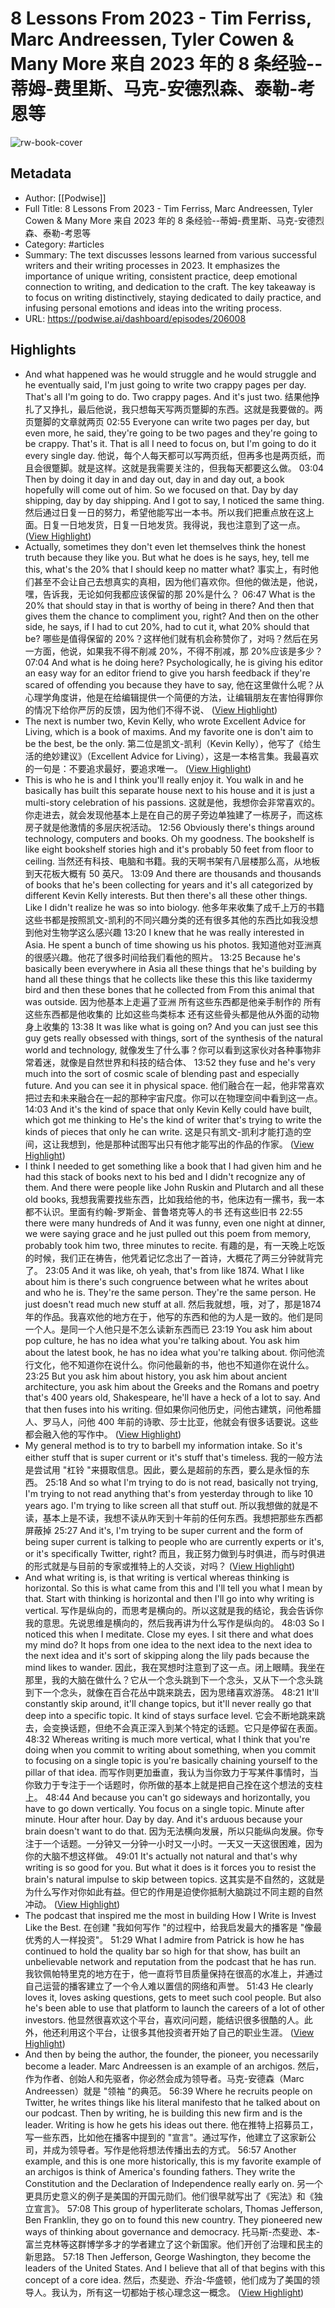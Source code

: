 # 8 Lessons From 2023 - Tim Ferriss, Marc Andreessen, Tyler Cowen & Many More 来自 2023 年的 8 条经验--蒂姆-费里斯、马克-安德烈森、泰勒-考恩等

![rw-book-cover](https://readwise-assets.s3.amazonaws.com/media/uploaded_book_covers/profile_101759/card_IYfP7LC)

## Metadata
- Author: [[Podwise]]
- Full Title: 8 Lessons From 2023 - Tim Ferriss, Marc Andreessen, Tyler Cowen & Many More 来自 2023 年的 8 条经验--蒂姆-费里斯、马克-安德烈森、泰勒-考恩等
- Category: #articles
- Summary: The text discusses lessons learned from various successful writers and their writing processes in 2023. It emphasizes the importance of unique writing, consistent practice, deep emotional connection to writing, and dedication to the craft. The key takeaway is to focus on writing distinctively, staying dedicated to daily practice, and infusing personal emotions and ideas into the writing process.
- URL: https://podwise.ai/dashboard/episodes/206008

## Highlights
- And what happened was he would struggle and he would struggle and he eventually said, I'm just going to write two crappy pages per day. That's all I'm going to do. Two crappy pages. And it's just two. 
  结果他挣扎了又挣扎，最后他说，我只想每天写两页蹩脚的东西。这就是我要做的。两页蹩脚的文章就两页
  02:55
  Everyone can write two pages per day, but even more, he said, they're going to be two pages and they're going to be crappy. That's it. That is all I need to focus on, but I'm going to do it every single day. 
  他说，每个人每天都可以写两页纸，但再多也是两页纸，而且会很蹩脚。就是这样。这就是我需要关注的，但我每天都要这么做。
  03:04
  Then by doing it day in and day out, day in and day out, a book hopefully will come out of him. So we focused on that. Day by day shipping, day by day shipping. And I got to say, I noticed the same thing. 
  然后通过日复一日的努力，希望他能写出一本书。所以我们把重点放在这上面。日复一日地发货，日复一日地发货。我得说，我也注意到了这一点。 ([View Highlight](https://read.readwise.io/read/01hxej10kttmtn4bkxd0rvmtdf))
- Actually, sometimes they don't even let themselves think the honest truth because they like you. But what he does is he says, hey, tell me this, what's the 20% that I should keep no matter what? 
  事实上，有时他们甚至不会让自己去想真实的真相，因为他们喜欢你。但他的做法是，他说，嘿，告诉我，无论如何我都应该保留的那 20%是什么？
  06:47
  What is the 20% that should stay in that is worthy of being in there? And then that gives them the chance to compliment you, right? And then on the other side, he says, if I had to cut 20%, had to cut it, what 20% should that be? 
  哪些是值得保留的 20%？这样他们就有机会称赞你了，对吗？然后在另一方面，他说，如果我不得不削减 20%，不得不削减，那 20%应该是多少？
  07:04
  And what is he doing here? Psychologically, he is giving his editor an easy way for an editor friend to give you harsh feedback if they're scared of offending you because they have to say, 
  他在这里做什么呢？从心理学角度讲，他是在给编辑提供一个简便的方法，让编辑朋友在害怕得罪你的情况下给你严厉的反馈，因为他们不得不说、 ([View Highlight](https://read.readwise.io/read/01hxej2w5dmaqn357xcp6pbv9y))
- The next is number two, Kevin Kelly, who wrote Excellent Advice for Living, which is a book of maxims. And my favorite one is don't aim to be the best, be the only. 
  第二位是凯文-凯利（Kevin Kelly），他写了《给生活的绝妙建议》（Excellent Advice for Living），这是一本格言集。我最喜欢的一句是：不要追求最好，要追求唯一。 ([View Highlight](https://read.readwise.io/read/01hxej3d465appw5tfzkxw0p98))
- This is who he is and I think you'll really enjoy it. You walk in and he basically has built this separate house next to his house and it is just a multi-story celebration of his passions. 
  这就是他，我想你会非常喜欢的。你走进去，就会发现他基本上是在自己的房子旁边单独建了一栋房子，而这栋房子就是他激情的多层庆祝活动。
  12:56
  Obviously there's things around technology, computers and books. Oh my goodness. The bookshelf is like eight bookshelf stories high and it's probably 50 feet from floor to ceiling. 
  当然还有科技、电脑和书籍。我的天啊书架有八层楼那么高，从地板到天花板大概有 50 英尺。
  13:09
  And there are thousands and thousands of books that he's been collecting for years and it's all categorized by different Kevin Kelly interests. But then there's all these other things. Like I didn't realize he was so into biology. 
  他多年来收集了成千上万的书籍 这些书都是按照凯文-凯利的不同兴趣分类的还有很多其他的东西比如我没想到他对生物学这么感兴趣
  13:20
  I knew that he was really interested in Asia. He spent a bunch of time showing us his photos. 
  我知道他对亚洲真的很感兴趣。他花了很多时间给我们看他的照片。
  13:25
  Because he's basically been everywhere in Asia all these things that he's building by hand all these things that he collects like these this this like taxidermy bird and then these bones that he collected from From this animal that was outside. 
  因为他基本上走遍了亚洲 所有这些东西都是他亲手制作的 所有这些东西都是他收集的 比如这些鸟类标本 还有这些骨头都是他从外面的动物身上收集的
  13:38
  It was like what is going on? And you can just see this guy gets really obsessed with things, sort of the synthesis of the natural world and technology, 
  就像发生了什么事？你可以看到这家伙对各种事物非常着迷，就像是自然世界和科技的结合体、
  13:52
  they fuse and he's very much into the sort of cosmic scale of blending past and especially future. And you can see it in physical space. 
  他们融合在一起，他非常喜欢把过去和未来融合在一起的那种宇宙尺度。你可以在物理空间中看到这一点。
  14:03
  And it's the kind of space that only Kevin Kelly could have built, which got me thinking to He's the kind of writer that's trying to write the kinds of pieces that only he can write. 
  这是只有凯文-凯利才能打造的空间，这让我想到，他是那种试图写出只有他才能写出的作品的作家。 ([View Highlight](https://read.readwise.io/read/01hxej8v01d3e090b48fqsgq7y))
- I think I needed to get something like a book that I had given him and he had this stack of books next to his bed and I didn't recognize any of them. And there were people like John Ruskin and Plutarch and all these old books, 
  我想我需要找些东西，比如我给他的书，他床边有一摞书，我一本都不认识。里面有约翰-罗斯金、普鲁塔克等人的书 还有这些旧书
  22:55
  there were many hundreds of And it was funny, even one night at dinner, we were saying grace and he just pulled out this poem from memory, probably took him two, three minutes to recite. 
  有趣的是，有一天晚上吃饭的时候，我们正在祷告，他凭着记忆念出了一首诗，大概花了两三分钟就背完了。
  23:05
  And it was like, oh yeah, that's from like 1874. What I like about him is there's such congruence between what he writes about and who he is. They're the same person. They're the same person. He just doesn't read much new stuff at all. 
  然后我就想，哦，对了，那是1874年的作品。我喜欢他的地方在于，他写的东西和他的为人是一致的。他们是同一个人。是同一个人他只是不怎么读新东西而已
  23:19
  You ask him about pop culture, he has no idea what you're talking about. You ask him about the latest book, he has no idea what you're talking about. 
  你问他流行文化，他不知道你在说什么。你问他最新的书，他也不知道你在说什么。
  23:25
  But you ask him about history, you ask him about ancient architecture, you ask him about the Greeks and the Romans and poetry that's 400 years old, Shakespeare, he'll have a heck of a lot to say. And that then fuses into his writing. 
  但如果你问他历史，问他古建筑，问他希腊人、罗马人，问他 400 年前的诗歌、莎士比亚，他就会有很多话要说。这些都会融入他的写作中。 ([View Highlight](https://read.readwise.io/read/01hxeje6yr51nt7hw69hah2rn3))
- My general method is to try to barbell my information intake. So it's either stuff that is super current or it's stuff that's timeless. 
  我的一般方法是尝试用 "杠铃 "来摄取信息。因此，要么是超前的东西，要么是永恒的东西。
  25:18
  And so what I'm trying to do is not read, basically not trying, I'm trying to not read anything that's from yesterday through to like 10 years ago. I'm trying to like screen all that stuff out. 
  所以我想做的就是不读，基本上是不读，我想不读从昨天到十年前的任何东西。我想把那些东西都屏蔽掉
  25:27
  And it's, I'm trying to be super current and the form of being super current is talking to people who are currently experts or it's, or it's specifically Twitter, right? 
  而且，我正努力做到与时俱进，而与时俱进的形式就是与目前的专家或推特上的人交谈，对吗？ ([View Highlight](https://read.readwise.io/read/01hxejfe9dp3js2599hgr05hbt))
- And what writing is, is that writing is vertical whereas thinking is horizontal. So this is what came from this and I'll tell you what I mean by that. Start with thinking is horizontal and then I'll go into why writing is vertical. 
  写作是纵向的，而思考是横向的。所以这就是我的结论，我会告诉你我的意思。先说思维是横向的，然后我再讲为什么写作是纵向的。
  48:03
  So I noticed this when I meditate. Close my eyes. I sit there and what does my mind do? It hops from one idea to the next idea to the next idea to the next idea and it's sort of skipping along the lily pads because the mind likes to wander. 
  因此，我在冥想时注意到了这一点。闭上眼睛。我坐在那里，我的大脑在做什么？它从一个念头跳到下一个念头，又从下一个念头跳到下一个念头，就像在百合花丛中跳来跳去，因为思绪喜欢游荡。
  48:21
  It'll constantly skip around, it'll change topics, but it'll never really go that deep into a specific topic. It kind of stays surface level. 
  它会不断地跳来跳去，会变换话题，但绝不会真正深入到某个特定的话题。它只是停留在表面。
  48:32
  Whereas writing is much more vertical, what I think that you're doing when you commit to writing about something, when you commit to focusing on a single topic is you're basically chaining yourself to the pillar of that idea. 
  而写作则更加垂直，我认为当你致力于写某件事情时，当你致力于专注于一个话题时，你所做的基本上就是把自己拴在这个想法的支柱上。
  48:44
  And because you can't go sideways and horizontally, you have to go down vertically. You focus on a single topic. Minute after minute. Hour after hour. Day by day. And it's arduous because your brain doesn't want to do that. 
  因为无法横向发展，所以只能纵向发展。你专注于一个话题。一分钟又一分钟一小时又一小时。一天又一天这很困难，因为你的大脑不想这样做。
  49:01
  It's actually not natural and that's why writing is so good for you. But what it does is it forces you to resist the brain's natural impulse to skip between topics. 
  这其实是不自然的，这就是为什么写作对你如此有益。但它的作用是迫使你抵制大脑跳过不同主题的自然冲动。 ([View Highlight](https://read.readwise.io/read/01hxejscpzpabvkqgbqb9hp25f))
- The podcast that inspired me the most in building How I Write is Invest Like the Best. 
  在创建 "我如何写作 "的过程中，给我启发最大的播客是 "像最优秀的人一样投资"。
  51:29
  What I admire from Patrick is how he has continued to hold the quality bar so high for that show, has built an unbelievable network and reputation from the podcast that he has run. 
  我钦佩帕特里克的地方在于，他一直将节目质量保持在很高的水准上，并通过自己运营的播客建立了一个令人难以置信的网络和声誉。
  51:43
  He clearly loves it, loves asking questions, gets to meet such cool people. But also he's been able to use that platform to launch the careers of a lot of other investors. 
  他显然很喜欢这个平台，喜欢问问题，能结识很多很酷的人。此外，他还利用这个平台，让很多其他投资者开始了自己的职业生涯。 ([View Highlight](https://read.readwise.io/read/01hxejtkqdnrwgwyh70b03dkzk))
- And then by being the author, the founder, the pioneer, you necessarily become a leader. Marc Andreessen is an example of an archigos. 
  然后，作为作者、创始人和先驱者，你必然会成为领导者。马克-安德森（Marc Andreessen）就是 "领袖 "的典范。
  56:39
  Where he recruits people on Twitter, he writes things like his literal manifesto that he talked about on our podcast. Then by writing, he is building this new firm and is the leader. Writing is how he gets his ideas out there. 
  他在推特上招募员工，写一些东西，比如他在播客中提到的 "宣言"。通过写作，他建立了这家新公司，并成为领导者。写作是他将想法传播出去的方式。
  56:57
  Another example, and this is one more historically, this is my favorite example of an archigos is think of America's founding fathers. They write the Constitution and the Declaration of Independence really early on. 
  另一个更具历史意义的例子是美国的开国元勋们。他们很早就写出了《宪法》和《独立宣言》。
  57:08
  This group of hyperliterate scholars, Thomas Jefferson, Ben Franklin, they go on to found this new country. They pioneered new ways of thinking about governance and democracy. 
  托马斯-杰斐逊、本-富兰克林等这群博学多才的学者建立了这个新国家。他们开创了治理和民主的新思路。
  57:18
  Then Jefferson, George Washington, they become the leaders of the United States. And I believe that all of that begins with this concept of a core idea. 
  然后，杰斐逊、乔治-华盛顿，他们成为了美国的领导人。我认为，所有这一切都始于核心理念这一概念。 ([View Highlight](https://read.readwise.io/read/01hxejwjday6nb4xvkfy9edbrb))
